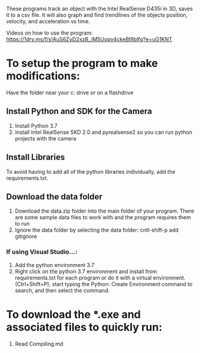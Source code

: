 These programs track an object with the Intel RealSense D435i in 3D, saves it to a csv file. It will also graph and find trendlines of the objects position, velocity, and acceleration vs time.

Videos on how to use the program: https://1drv.ms/f/s!AuS6ZyD2xzB_jM5Uopv4ckeBl9bIfg?e=uG1KNT

# To setup the program to make modifications:
Have the folder near your c: drive or on a flashdrive
## Install Python and SDK for the Camera
1. Install Python 3.7 
2. Install Intel RealSense SKD 2.0 and pyrealsense2 so you can run python projects with the camera
## Install Libraries
To avoid having to add all of the python libraries individually, add the requirements.txt.
 ## Download the data folder
1. Download the data.zip folder into the main folder of your program. There are some sample data files to work with and the program requires them to run
2. Ignore the data folder by selecting the data folder: cntl-shift-p add gitignore
### If using Visual Studio...:
  1. Add the python environment 3.7
  2. Right click on the python 3.7 environment and install from requirements.txt for each program or do it with a virtual environment.(Ctrl+Shift+P), start typing the Python: Create Environment command to search, and then select the command.
 
 # To download the *.exe and associated files to quickly run:
 1. Read Compiling.md
